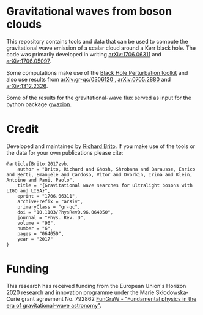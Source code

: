 # Gravitational waves from boson clouds

This repository contains tools and data that can be used to compute the gravitational wave emission of a scalar cloud around a Kerr black hole. The code was primarily developed in writing [arXiv:1706.06311](https://arxiv.org/abs/1706.06311) and [arXiv:1706.05097](https://arxiv.org/abs/1706.05097).


Some computations make use of the [Black Hole Perturbation toolkit](http://bhptoolkit.org/Teukolsky/) and also use results from [arXiv:gr-qc/0306120
](https://arxiv.org/abs/gr-qc/0306120), [arXiv:0705.2880](https://arxiv.org/abs/0705.2880) and [arXiv:1312.2326](https://arxiv.org/abs/1312.2326). 

Some of the results for the gravitational-wave flux served as input for the python package [gwaxion](https://pypi.org/project/gwaxion/0.0.1/).

# Credit

Developed and maintained by [Richard Brito](https://richardbrito.weebly.com/). If you make use of the tools or the data for your own publications please cite:

```
@article{Brito:2017zvb,
    author = "Brito, Richard and Ghosh, Shrobana and Barausse, Enrico and Berti, Emanuele and Cardoso, Vitor and Dvorkin, Irina and Klein, Antoine and Pani, Paolo",
    title = "{Gravitational wave searches for ultralight bosons with LIGO and LISA}",
    eprint = "1706.06311",
    archivePrefix = "arXiv",
    primaryClass = "gr-qc",
    doi = "10.1103/PhysRevD.96.064050",
    journal = "Phys. Rev. D",
    volume = "96",
    number = "6",
    pages = "064050",
    year = "2017"
}
```

# Funding 

This research has received funding from the European Union's Horizon 2020 research and innovation programme under the Marie Skłodowska-Curie grant agreement No. 792862 [FunGraW - "Fundamental physics in the era of gravitational-wave astronomy"](https://cordis.europa.eu/project/id/792862).
